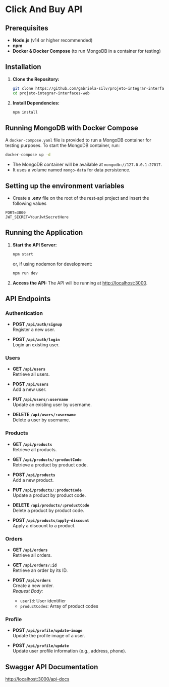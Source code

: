 # Click And Buy API

## Prerequisites

- **Node.js** (v14 or higher recommended)
- **npm**
- **Docker & Docker Compose** (to run MongoDB in a container for testing)

## Installation

1. **Clone the Repository:**
   ```bash
   git clone https://github.com/gabriela-silv/projeto-integrar-interfaces-web.git
   cd projeto-integrar-interfaces-web
   ```

2. **Install Dependencies:**
   ```bash
   npm install
   ```
## Running MongoDB with Docker Compose

A `docker-compose.yaml` file is provided to run a MongoDB container for testing purposes. To start the MongoDB container, run:

```bash
docker-compose up -d
```

- The MongoDB container will be available at `mongodb://127.0.0.1:27017`.
- It uses a volume named `mongo-data` for data persistence.

## Setting up the environment variables 

- Create a **.env** file on the root of the rest-api project and insert the following values
```env
PORT=3000
JWT_SECRET=YourJwtSecretHere
```

## Running the Application

1. **Start the API Server:**
   ```bash
   npm start
   ```
   or, if using nodemon for development:
   ```bash
   npm run dev
   ```

2. **Access the API:**
   The API will be running at [http://localhost:3000](http://localhost:3000).

## API Endpoints

### Authentication
- **POST `/api/auth/signup`**  
  Register a new user.

- **POST `/api/auth/login`**  
  Login an existing user.

### Users
- **GET `/api/users`**  
  Retrieve all users.

- **POST `/api/users`**  
  Add a new user.

- **PUT `/api/users/:username`**  
  Update an existing user by username.

- **DELETE `/api/users/:username`**  
  Delete a user by username.

### Products
- **GET `/api/products`**  
  Retrieve all products.

- **GET `/api/products/:productCode`**  
  Retrieve a product by product code.

- **POST `/api/products`**  
  Add a new product.

- **PUT `/api/products/:productCode`**  
  Update a product by product code.

- **DELETE `/api/products/:productCode`**  
  Delete a product by product code.

- **POST `/api/products/apply-discount`**  
  Apply a discount to a product.

### Orders
- **GET `/api/orders`**  
  Retrieve all orders.

- **GET `/api/orders/:id`**  
  Retrieve an order by its ID.

- **POST `/api/orders`**  
  Create a new order.  
  _Request Body:_
    - `userId`: User identifier
    - `productCodes`: Array of product codes

### Profile
- **POST `/api/profile/update-image`**  
  Update the profile image of a user.

- **POST `/api/profile/update`**  
  Update user profile information (e.g., address, phone).

## Swagger API Documentation

[http://localhost:3000/api-docs](http://localhost:3000/api-docs)
